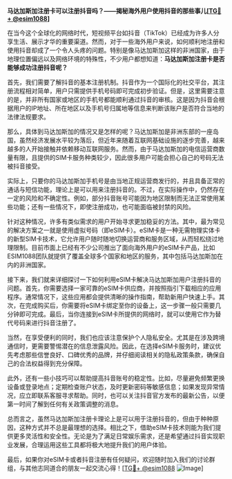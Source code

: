 **马达加斯加注册卡可以注册抖音吗？——揭秘海外用户使用抖音的那些事儿[[TG💪+ @esim1088](https://t.me/s/esim1088)]**

在当今这个全球化的网络时代，短视频平台如抖音（TikTok）已经成为许多人分享生活、展示才华的重要渠道。然而，对于一些海外用户来说，如何顺利地注册和使用抖音却成了一个令人头疼的问题。特别是像马达加斯加这样的非洲国家，由于地理位置偏远以及网络环境的特殊性，不少用户都想知道：**马达加斯加注册卡是否能够成功注册抖音呢？**

首先，我们需要了解抖音的基本注册机制。抖音作为一个国际化的社交平台，其注册流程相对简单，用户只需提供手机号码即可完成初步验证。但是，这里需要注意的是，并非所有国家或地区的手机号都能顺利通过抖音的审核。这是因为抖音会根据用户的IP地址、所在地区以及手机号归属地等信息来判断该账户是否符合当地的法律法规要求。

那么，具体到马达加斯加的情况又是怎样的呢？马达加斯加是非洲东部的一座岛国，虽然经济发展水平较为落后，但近年来随着互联网基础设施的逐步完善，越来越多的人开始接触并依赖移动互联网服务。然而，由于马达加斯加的电信运营商数量有限，且提供的SIM卡服务种类较少，因此很多用户可能会担心自己的号码无法被抖音接受。

实际上，只要你的马达加斯加手机号是由当地正规运营商发行的，并且具备正常的通话与短信功能，理论上是可以用来注册抖音的。不过，在实际操作中，仍然存在一定的风险和不确定性。例如，部分抖音账号可能因为地区限制而无法正常使用某些功能；还有一些情况下，即使注册成功，也可能面临被封禁的风险。

针对这种情况，许多有类似需求的用户开始寻求更加稳妥的方法。其中，最为常见的解决方案之一就是使用虚拟号码（即eSIM卡）。eSIM卡是一种无需物理实体卡的新型SIM卡技术，它允许用户随时随地切换运营商和服务区域，从而轻松绕过地理限制。目前市面上已经有不少公司推出了面向海外用户的eSIM卡产品，比如ESIM1088团队就提供了覆盖全球多个国家和地区的服务，其中包括马达加斯加在内的非洲国家。

接下来，我们就来详细探讨一下如何利用eSIM卡解决马达加斯加用户注册抖音的问题。首先，你需要选择一家可靠的eSIM卡供应商，并按照指引下载相应的应用程序。通常情况下，这些应用都会提供清晰的操作指南，帮助新用户快速上手。其次，在完成购买后，你需要将eSIM卡绑定至你的设备上，这一步骤一般只需要几分钟即可完成。最后，当你连接到eSIM卡所提供的网络时，就可以使用它作为替代号码来进行抖音注册了。

当然，在享受便利的同时，我们也应该注意保护个人隐私安全。尤其是在涉及跨境通信时，更需要警惕潜在的信息泄露风险。因此，在选择eSIM卡服务时，建议优先考虑那些信誉良好、口碑优秀的品牌，并仔细阅读相关的隐私政策条款，确保自己的合法权益得到充分保障。

此外，还有一些小技巧可以帮助提高抖音账号的稳定性。比如，尽量避免频繁更换设备或登录地点；定期检查账户状态，及时更新密码等敏感信息；如果发现异常情况，应立即联系客服寻求帮助。同时，也可以关注抖音官方发布的最新公告，以便第一时间了解到任何有关政策调整的消息。

总而言之，虽然马达加斯加注册卡理论上是可以用于注册抖音的，但由于种种原因，这种方式并不总是最理想的选择。相比之下，借助eSIM卡技术则能为我们提供更多灵活性和安全性。无论是为了满足日常娱乐需求，还是希望通过抖音实现职业发展，合理运用这些工具都将极大地提升我们的用户体验。

最后，如果你对eSIM卡或者抖音注册有任何疑问，欢迎随时加入我们的讨论群组，与其他志同道合的朋友一起交流心得！[[TG💪+ @esim1088](https://t.me/s/esim1088) ![Image](https://i.postimg.cc/4NQfJmqS/Snipaste-2025-05-13-00-14-12.png)]